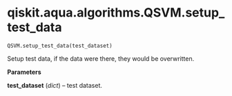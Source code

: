 # qiskit.aqua.algorithms.QSVM.setup\_test\_data

`QSVM.setup_test_data(test_dataset)`

Setup test data, if the data were there, they would be overwritten.

**Parameters**

**test\_dataset** (*dict*) – test dataset.
